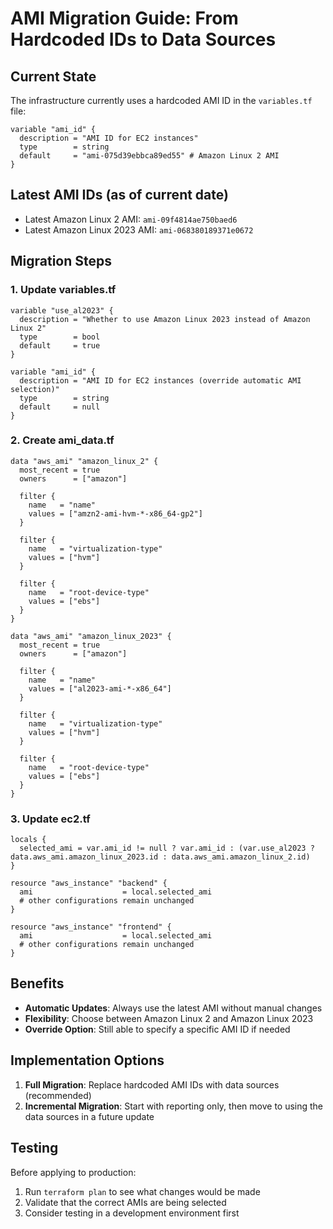 # AMI Migration Guide: From Hardcoded IDs to Data Sources

## Current State
The infrastructure currently uses a hardcoded AMI ID in the `variables.tf` file:
```
variable "ami_id" {
  description = "AMI ID for EC2 instances"
  type        = string
  default     = "ami-075d39ebbca89ed55" # Amazon Linux 2 AMI
}
```

## Latest AMI IDs (as of current date)
- Latest Amazon Linux 2 AMI: `ami-09f4814ae750baed6`
- Latest Amazon Linux 2023 AMI: `ami-068380189371e0672`

## Migration Steps

### 1. Update variables.tf

```hcl
variable "use_al2023" {
  description = "Whether to use Amazon Linux 2023 instead of Amazon Linux 2"
  type        = bool
  default     = true
}

variable "ami_id" {
  description = "AMI ID for EC2 instances (override automatic AMI selection)"
  type        = string
  default     = null
}
```

### 2. Create ami_data.tf

```hcl
data "aws_ami" "amazon_linux_2" {
  most_recent = true
  owners      = ["amazon"]

  filter {
    name   = "name"
    values = ["amzn2-ami-hvm-*-x86_64-gp2"]
  }

  filter {
    name   = "virtualization-type"
    values = ["hvm"]
  }

  filter {
    name   = "root-device-type"
    values = ["ebs"]
  }
}

data "aws_ami" "amazon_linux_2023" {
  most_recent = true
  owners      = ["amazon"]

  filter {
    name   = "name"
    values = ["al2023-ami-*-x86_64"]
  }

  filter {
    name   = "virtualization-type"
    values = ["hvm"]
  }

  filter {
    name   = "root-device-type"
    values = ["ebs"]
  }
}
```

### 3. Update ec2.tf

```hcl
locals {
  selected_ami = var.ami_id != null ? var.ami_id : (var.use_al2023 ? data.aws_ami.amazon_linux_2023.id : data.aws_ami.amazon_linux_2.id)
}

resource "aws_instance" "backend" {
  ami                    = local.selected_ami
  # other configurations remain unchanged
}

resource "aws_instance" "frontend" {
  ami                    = local.selected_ami
  # other configurations remain unchanged
}
```

## Benefits

- **Automatic Updates**: Always use the latest AMI without manual changes
- **Flexibility**: Choose between Amazon Linux 2 and Amazon Linux 2023
- **Override Option**: Still able to specify a specific AMI ID if needed

## Implementation Options

1. **Full Migration**: Replace hardcoded AMI IDs with data sources (recommended)
2. **Incremental Migration**: Start with reporting only, then move to using the data sources in a future update

## Testing

Before applying to production:
1. Run `terraform plan` to see what changes would be made
2. Validate that the correct AMIs are being selected
3. Consider testing in a development environment first 
